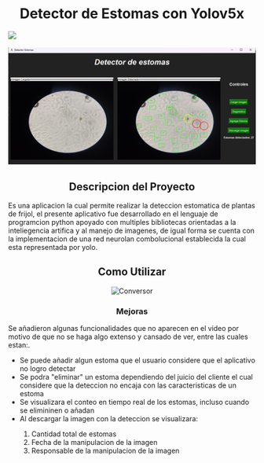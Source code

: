 <h1 align="center">Detector de Estomas con Yolov5x</h1>
      <p align="left">
   <img src="https://img.shields.io/badge/STATUS-%20FINALIZADO-green">
   </p>
    <div align= "center">
<img src="https://raw.githubusercontent.com/yeison097/conversorEstomatico/main/Captura%20de%20pantalla%202023-08-30%20164407.png" alt="Conversor" style="max-width: 100%; display: inline-block;" data-target="animated-image.originalImage">
  </div> 
 <h2 align="center">Descripcion del Proyecto</h2>
 <p> Es una aplicacion la cual permite realizar la deteccion estomatica de plantas de frijol, el presente aplicativo fue desarrollado en el lenguaje de programcion python apoyado con multiples bibliotecas orientadas a la inteliegencia artifica y al manejo de imagenes, de igual forma se cuenta con la implementacion de una red neurolan combolucional establecida la cual esta representada por yolo.</p>
 <h2 align="center">Como Utilizar</h2> 
  <div align= "center">
<img src="https://github.com/yeison097/conversorEstomatico/blob/main/gif.gif?raw=true" alt="Conversor" style="max-width: 100%; display: inline-block;" data-target="animated-image.originalImage">
  </div> 
 
 <h3 align="center">Mejoras</h3> 
 <p> Se añadieron algunas funcionalidades que no aparecen en el video por motivo de que no se haga algo extenso y cansado de ver, entre las cuales estan:.</p>
 <ul>
    <li>Se puede añadir algun estoma que el usuario considere que el aplicativo no logro detectar</li>
    <li>Se podra "eliminar" un estoma dependiendo del juicio del cliente el cual considere que la deteccion no encaja con las caracteristicas de un estoma</li>
    <li>Se visualizara el conteo en tiempo real de los estomas, incluso cuando se elimininen o añadan</li>
    <li>Al descargar la imagen con la deteccion se visualizara:</li>
       <ol>
             <li>Cantidad total de estomas</li>
             <li>Fecha de la manipulacion de la imagen</li>
             <li>Responsable de la manipulacion de la imagen</li>
       </ol>
</ul>
